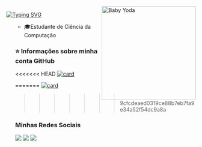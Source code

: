 <img align="right" width="250" src="https://media.giphy.com/media/v1.Y2lkPTc5MGI3NjExc3c5YzcwNm5vaWRiN2FobTZlNnpmbnMybDl3M3UwYnVlbTRuenViMyZlcD12MV9pbnRlcm5hbF9naWZfYnlfaWQmY3Q9Zw/Wn74RUT0vjnoU98Hnt/giphy.gif" title="Baby Yoda"/>

[![Typing SVG](https://readme-typing-svg.herokuapp.com?font=Fira+Code&pause=1000&color=2E67F8&width=435&lines=Hello+there!+I'm+Kelvin+Rodrigues+%F0%9F%91%A8%F0%9F%8F%BB%E2%80%8D%F0%9F%92%BB;Oi!+Eu+sou+Kelvin+Rodrigues+%F0%9F%91%A8%F0%9F%8F%BB%E2%80%8D%F0%9F%92%BB)](https://git.io/typing-svg)

<ul>

- 🎓Estudante de Ciência da Computação


<div>

### ⭐ Informações sobre minha conta GitHub
<<<<<<< HEAD
[![card](https://github-readme-stats.vercel.app/api?username=nivlekrod&show_icons=true&theme=shadow_green&include_all_commits=true&count_private=true)](https://github.com/nivlekrod)

=======
[![card](https://github-readme-stats.vercel.app/api?username=nivlekrod&theme=dark&include_all_commits=true&count_private=true&show_icons=true)](https://github.com/anuraghazra/github-readme-stats)
>>>>>>> 9cfcdeaed0319ce88b7eb7fa9e34a52f54dc9a8a
</div>

### Minhas Redes Sociais

<div align="">

<a href="https://www.linkedin.com/in/kelvin-rodrigues-08206324a/"><img src="https://img.shields.io/badge/LinkedIn-0050B5?style=flat&logo=linkedin&logoColor=white" target="_blank"/></a>
<a href="mailto:kmrkelvin@gmail.com"><img src="https://img.shields.io/badge/-kmrkelvin@gmail.com-9D2235?style=flat&logo=gmail&logoColor=white" target="_blank"/></a>
<a href="https://www.instagram.com/kmr_kelvin/"><img src="https://img.shields.io/badge/-kmr__kelvin-DD3224?style=flar&logo=instagram&logoColor=white" target="_blank"/></a>

</div>
</ul>
